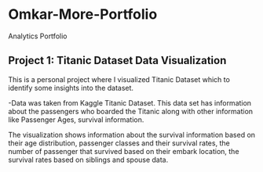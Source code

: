 # Omkar-More-Portfolio
Analytics Portfolio

## Project 1: Titanic Dataset Data Visualization
This is a personal project where I visualized Titanic Dataset which to identify some insights into the dataset.

-Data was taken from Kaggle Titanic Dataset.
This data set has information about the passengers who boarded the Titanic along with other information like Passenger Ages, survival information.

The visualization shows information about the survival information based on their age distribution, passenger classes and their survival rates, the number of passenger that survived based on their embark location, the survival rates based on siblings and spouse data.

